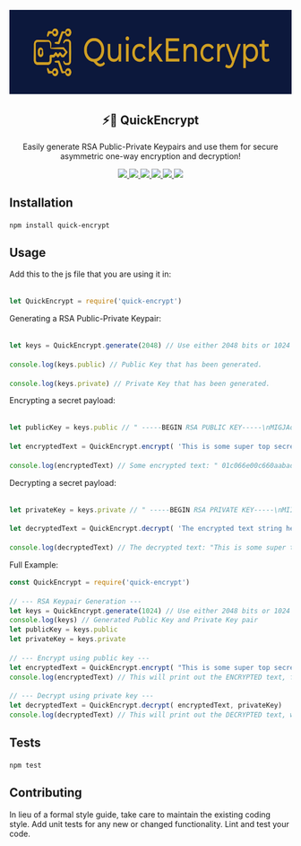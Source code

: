 <p align="center">
  <img src="https://github.com/joshuaquek/github-readme-assets/blob/master/quickencrypt/logo.png?raw=true" height="150px">
  <h2 align="center">⚡️🔐 QuickEncrypt</h2>
  <p align="center">Easily generate RSA Public-Private Keypairs and use them for secure asymmetric one-way encryption and decryption!<p>
  <p align="center">
    <a href="https://github.com/joshuaquek/QuickEncrypt/graphs/commit-activity">
      <img src="https://img.shields.io/badge/Maintained%3F-yes-green.svg" />
    </a>
    <a href="https://travis-ci.org/joshuaquek/QuickEncrypt">
      <img src="https://travis-ci.org/joshuaquek/QuickEncrypt.svg?branch=master" />
    </a>
    <a href="https://coveralls.io/github/joshuaquek/QuickEncrypt?branch=master">
      <img src="https://coveralls.io/repos/github/joshuaquek/QuickEncrypt/badge.svg?branch=master" />
    </a>
    <a href="https://standardjs.com">
    	<img src="https://img.shields.io/badge/code_style-standard-brightgreen.svg"/>
    </a>
    <a href="https://greenkeeper.io/">
    	<img src="https://badges.greenkeeper.io/joshuaquek/QuickEncrypt.svg"/>
    </a>
    <a href="https://opensource.org/licenses/mit-license.php">
	    <img src="https://badges.frapsoft.com/os/mit/mit.svg?v=103">
    </a>
  </p>
</p>

## Installation

  `npm install quick-encrypt`

## Usage

Add this to the js file that you are using it in:

```javascript

let QuickEncrypt = require('quick-encrypt')

```

Generating a RSA Public-Private Keypair:

```javascript

let keys = QuickEncrypt.generate(2048) // Use either 2048 bits or 1024 bits.

console.log(keys.public) // Public Key that has been generated.

console.log(keys.private) // Private Key that has been generated.

```

Encrypting a secret payload:

```javascript

let publicKey = keys.public // " -----BEGIN RSA PUBLIC KEY-----\nMIGJAoGBAIXlXZs+0FoIGBc5pjnZZxtvIzdDFtNi3SVi6vf2J...... "

let encryptedText = QuickEncrypt.encrypt( 'This is some super top secret text!', publicKey)

console.log(encryptedText) // Some encrypted text: " 01c066e00c660aabadfc320621d9c3ac25ccf2e4c29e8bf4c...... "

```

Decrypting a secret payload:

```javascript

let privateKey = keys.private // " -----BEGIN RSA PRIVATE KEY-----\nMIICWwIBAAKBgQCF5V2bPtBaCBgXOaY52WcbbyM3QxbTYt0lYur..... "

let decryptedText = QuickEncrypt.decrypt( 'The encrypted text string here!', privateKey)

console.log(decryptedText) // The decrypted text: "This is some super top secret text!"

```

Full Example:

```javascript
const QuickEncrypt = require('quick-encrypt')

// --- RSA Keypair Generation ---
let keys = QuickEncrypt.generate(1024) // Use either 2048 bits or 1024 bits.
console.log(keys) // Generated Public Key and Private Key pair
let publicKey = keys.public
let privateKey = keys.private

// --- Encrypt using public key ---
let encryptedText = QuickEncrypt.encrypt( "This is some super top secret text!", publicKey )
console.log(encryptedText) // This will print out the ENCRYPTED text, for example : " 01c066e00c660aabadfc320621d9c3ac25ccf2e4c29e8bf4c...... "

// --- Decrypt using private key ---
let decryptedText = QuickEncrypt.decrypt( encryptedText, privateKey)
console.log(decryptedText) // This will print out the DECRYPTED text, which is " This is some super top secret text! "

```

## Tests

  `npm test`

## Contributing

In lieu of a formal style guide, take care to maintain the existing coding style. Add unit tests for any new or changed functionality. Lint and test your code.
